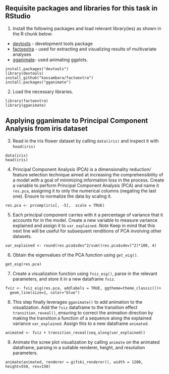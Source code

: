 ## <b> Requisite packages and libraries for this task in RStudio </b>

1. Install the following packages and load relevant library(ies) as shown in the R chunk below:  

* [devtools](https://cran.r-project.org/web/packages/devtools/index.html) - development tools package   
* [factoextra](https://cran.r-project.org/web/packages/factoextra/index.html) - used for extracting and visualizing results of multivariate analyses  
* [gganimate](https://cran.r-project.org/web/packages/gganimate/index.html)- used animating ggplots.

```{r, eval=F}
install.packages("devtools")
library(devtools)
install_github("kassambara/factoextra")
install.packages("gganimate")
```

2. Load the necessary libraries.
```{r}
library(factoextra)
library(gganimate)
```

## <b> Applying gganimate to Principal Component Analysis from iris dataset </b>
3. Read in the iris flower dataset by calling `data(iris)` and inspect it with `head(iris)`

```{r}
data(iris)
head(iris)
```


4. Principal Component Analysis (PCA) is a dimensionality reduction/ feature selection technique aimed at increasing the comprehensibility of a model with a goal of minimizing information loss in the process. Create a variable to perform Principal Component Analysis (PCA) and name it `res.pca`, assigning it to only the numerical columns (negating the last one). Ensure to normalize the data by scaling it.

```{r}
res.pca <- prcomp(iris[, -5],  scale = TRUE)
```

5. Each principal component carries with it a percentage of variance that it accounts for in the model. Create a new variable to measure variance explained and assign it to `var_explained`. 
*Note* Keep in mind that this next line will be useful for subsequent renditions of PCA involving other datasets. 

```{r}
var_explained <- round(res.pca$sdev^2/sum((res.pca$sdev)^2)*100, 4)
```

6. Obtain the eigenvalues of the PCA function using `get_eig()`.

```{r}
get_eig(res.pca)
```

7. Create a visualization function using `fviz_eig()`, parse in the relevant parameters, and store it in a new dataframe `fviz`.

```{r}
fviz <- fviz_eig(res.pca, addlabels = TRUE, ggtheme=theme_classic())+
  geom_line(size=1, color="blue")
```


8. This step finally leverages `gganimate()` to add animation to the visualization. Add the `fviz` dataframe to the transition effect `transition_reveal()`, ensuring to correct the animation direction by making the transition a function of a sequence along the explained variance `var_explained`. Assign this to a new dataframe `animated`.

```{r}
animated <- fviz + transition_reveal(seq_along(var_explained))
```

9. Animate the scree plot visualization by calling `animate` on the animated dataframe, parsing in a suitable renderer, height, and resolution parameters.

```{r}
animate(animated, renderer = gifski_renderer(), width = 1200, height=550, res=150)
```


